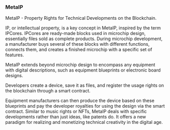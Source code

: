 ### MetaIP

MetaIP - Property Rights for Technical Developments on the Blockchain.

IP, or intellectual property, is a key concept in MetaIP, inspired by the term IPCores. IPCores are ready-made blocks
used in microchip design, essentially files sold as complete products. During microchip development, a manufacturer buys
several of these blocks with different functions, connects them, and creates a finished microchip with a specific set of
features.

MetaIP extends beyond microchip design to encompass any equipment with digital descriptions, such as equipment
blueprints or electronic board designs.

Developers create a device, save it as files, and register the usage rights on the blockchain through a smart contract.

Equipment manufacturers can then produce the device based on these blueprints and pay the developer royalties for using
the design via the smart contract. Similar to music rights or NFTs, MetaIP deals with specific developments rather than
just ideas, like patents do. It offers a new paradigm for realizing and monetizing technical creativity in the digital
age.
